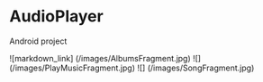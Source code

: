# AudioPlayer

Android project

![markdown_link] (/images/AlbumsFragment.jpg) ![] (/images/PlayMusicFragment.jpg) ![] (/images/SongFragment.jpg)
